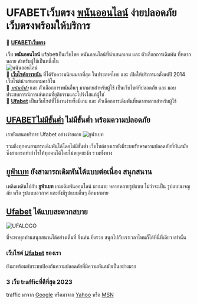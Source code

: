 # UFABETเว็บตรง [**พนันออนไลน์**](https://aaaknights.com/) ง่ายปลอดภัย เว็บตรงพร้อมให้บริการ

🌟 [**UFABETเว็บตรง**](https://images.google.com.ag/url?sa=t&url=https://aaaknights.com/ "ทางเข้าเว็บพนันUFABET")

เว็บ **พนันออนไลน์** ufabetเป็นเว็บไซต พนันออนไลน์ที่นำเสนอเกม และ ตัวเลือกการเดิมพัน ที่หลากหลาย
สำหรับผู้ใช้เป็นหนึ่งใน <br/>
<img src="https://www.aaaknights.com/img/casino-girl-white.png" alt="พนันออนไลน์" title="พนันออนไลน์" /> <br/>
🌟 [**เว็บไซต์การพนัน**](http://www.google.com.br/url?sa=t&url=https://aaaknights.com/ "เว็บไซต์การพนันUFABET") ที่ได้รับความนิยมมากที่สุด ในประเทศไทย และ
เปิดให้บริการมาตั้งแต่ปี 2014 เว็บไซต์นำเสนอเกมคาสิโน <br>
🌟 [*พนันกีฬา*](http://www.google.com.bn/url?sa=t&url=https://aaaknights.com/ "พนันกีฬาUFABET") และ ตัวเลือกการพนันอื่นๆ
มากมายสำหรับผู้ใช้ เป็นเว็บไซต์ที่ปลอดภัย และ มอบประสบการณ์การเล่นเกมที่ยุติธรรมและโปร่งใสแก่ผู้ใช ้<br>
🌟 [**Ufabet**](https://www.google.bi/url?sa=t&url=https://aaaknights.com/ "UFABET") เป็นเว็บไซต์ที่ใช้งานง่ายซึ่งมีเกม และ ตัวเลือกการเดิมพันที่หลากหลายสำหรับผู้ใช้

## [**UFABETไม่มีขั้นต่ำ**](https://images.google.be/url?sa=t&url=https://aaaknights.com/ "Ufabetไม่มีขั้นต่ำ พร้อมความปลอดภัย") ไม่มีขั้นต่ำ พร้อมความปลอดภัย

เรายังเสนอบริการ Ufabet อย่างง่ายดาย
<img src="https://www.aaaknights.com/img/mahahang-sport-banner-1.png" alt="ยูฟ่าเบท" title="ยูฟ่าเบท" /> <br/>

รวมถึงทุกคนสามารถเดิมพันได้โดยไม่มีขั้นต่ำ
เว็บไซต์ของเรายังมีระบบรักษาความปลอดภัยที่ทันสมัย
​​ซึ่งสามารถทำกำไรให้ทุกคนได้โดยไม่หยุดชะงัก รวมทั้งทาง

## [**ยูฟ่าเบท**](https://images.google.am/url?sa=t&url=https://aaaknights.com/) ยังสามารถเดิมพันได้แบบต่อเนื่อง สนุกสนาน

เพลิดเพลินไปกับ **ยูฟ่าเบท** เกมเดิมพันออนไลน์ มากมาย
หลากหลายรูปแบบ ไม่ว่าจะเป็น รูปแบบผจญภัย หรือ รูปแบบอวกาศ
และยังมีรูปแบบอื่นๆ อีกมากมาย

## [**Ufabet**](http://images.google.com.au/url?sa=t&url=https://aaaknights.com/) ได้แบบสะดวกสบาย

<img src="https://mahahang.com/wp-content/uploads/2022/11/logo-mahahang.png" alt="UFALOGO" title="UFALOGO" /> <br/>

ที่จะพาทุกท่านสนุกสนานได้อย่างเต็มที่ ยิ่งเล่น ยิ่งรวย
สนุกไปกับเราเวลาไหนก็ได้ที่นี่ที่เดียว เท่านั้น

### เว็บไซต์ [**Ufabet**](http://images.google.com.au/url?sa=t&url=https://aaaknights.com/) ของเรา
ยังมาพร้อมกับระบบป้องกันความปลอดภัยที่มีความทันสมัยเป็นอย่างมาก

### **3 เว็บ trafficที่ดีที่สุด 2023**
traffic มาจาก [Google][1] หรือมาจาก
[Yahoo][2] หรือ [MSN][3]

[1]: http://aaaknights.com/ "Google"
[2]: http://loopyt.com/ "Yahoo Search"
[3]: http://yousimplified.net/ "MSN Search"
